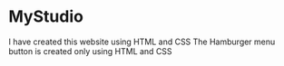 # MyStudio
I have created this website using HTML and CSS
The Hamburger menu button is created only using HTML and CSS
